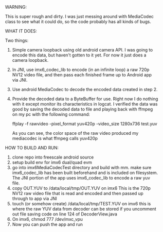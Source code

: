 WARNING:

This is super rough and dirty. I was just messing around with MediaCodec class
to see what it could do, so the code probably has all kinds of bugs.

WHAT IT DOES:

Two things:

1. Simple camera loopback using old android camera API.
   I was going to encode this data, but haven't gotten to it yet.
   For now it just does a camera loopback.
2. In JNI, use imx6_codec_lib to encode (in an infinite loop) a raw 720p NV12
   video file, and then pass each finished frame up to Android app via JNI.
3. Use android MediaCodec to decode the encoded data created in step 2.
4. Provide the decoded data to a ByteBuffer for use. Right now I do nothing
   with it except monitor its characteristics in logcat. I verified the data
   was good by saving the decoded data to file and playing back with ffmpeg on
   my pc with the following command:

   ffplay -f rawvideo -pixel_format yuv420p -video_size 1280x736 test.yuv

   As you can see, the color space of the raw video produced my mediacodec is
   what ffmpeg calls yuv420p
	


HOW TO BUILD AND RUN:

1. clone repo into freescale android source
2. setup build env for imx6 dual/quad evm
3. go into imx6MediaCodecTest directory and build with mm.
   make sure imx6_codec_lib has been built beforehand and is included on
   filesystem. The JNI portion of the app uses imx6_codec_lib to encode
   a raw yuv file.
4. copy OUT.YUV to /data/local/tmp/OUT.YUV on imx6
   This is the 720p NV12 raw video file that is read and encoded and then
   passed up through to app via JNI
5. touch (or somehow create) /data/local/tmp/TEST.YUV on imx6
   this is where the raw YUV data from decoder can be stored if you uncomment
   out file saving code on line 124 of DecoderView.java
6. On imx6, chmod 777 /dev/mxc_vpu
7. Now you can push the app and run
